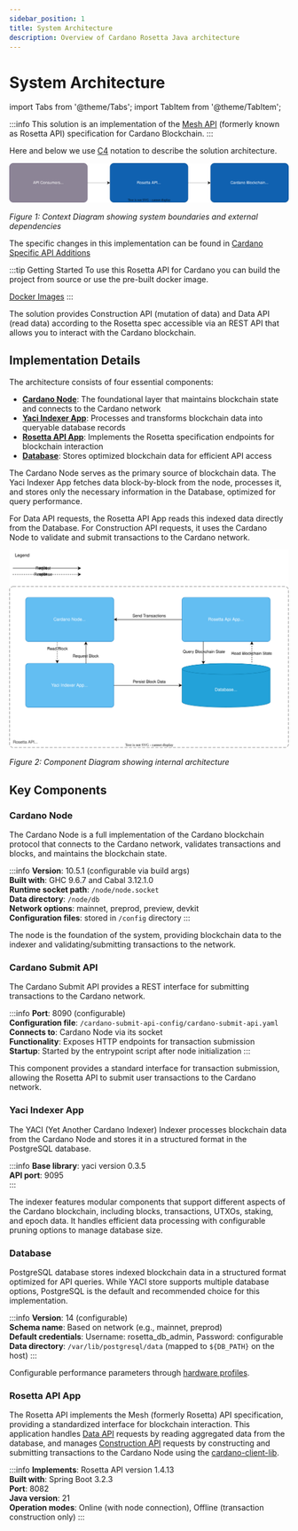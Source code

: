 ```yaml
---
sidebar_position: 1
title: System Architecture
description: Overview of Cardano Rosetta Java architecture
---
```


# System Architecture

import Tabs from '@theme/Tabs';
import TabItem from '@theme/TabItem';

:::info
This solution is an implementation of the [Mesh API](https://docs.cloud.coinbase.com/rosetta/docs/welcome) (formerly known as Rosetta API) specification for Cardano Blockchain.
:::

Here and below we use [C4](https://en.wikipedia.org/wiki/C4_model) notation to describe the solution architecture.

![Context Diagram](media/ContextDiagram.drawio.svg)

_Figure 1: Context Diagram showing system boundaries and external dependencies_

The specific changes in this implementation can be found in [Cardano Specific API Additions](./cardano-addons.md)

:::tip Getting Started
To use this Rosetta API for Cardano you can build the project from source or use the pre-built docker image.

[Docker Images](https://hub.docker.com/r/cardanofoundation/cardano-rosetta-java)
:::

The solution provides Construction API (mutation of data) and Data API (read data) according to the Rosetta spec accessible via an REST API that allows you to interact with the Cardano blockchain.

## Implementation Details

The architecture consists of four essential components:

- **[Cardano Node](#cardano-node)**: The foundational layer that maintains blockchain state and connects to the Cardano network
- **[Yaci Indexer App](#yaci-indexer-app)**: Processes and transforms blockchain data into queryable database records
- **[Rosetta API App](#rosetta-api-app)**: Implements the Rosetta specification endpoints for blockchain interaction
- **[Database](#database)**: Stores optimized blockchain data for efficient API access

The Cardano Node serves as the primary source of blockchain data. The Yaci Indexer App fetches data block-by-block from the node, processes it, and stores only the necessary information in the Database, optimized for query performance.

For Data API requests, the Rosetta API App reads this indexed data directly from the Database. For Construction API requests, it uses the Cardano Node to validate and submit transactions to the Cardano network.

![Component Diagram](media/ComponentDiagram.drawio.svg)

_Figure 2: Component Diagram showing internal architecture_

## Key Components

### Cardano Node

The Cardano Node is a full implementation of the Cardano blockchain protocol that connects to the Cardano network, validates transactions and blocks, and maintains the blockchain state.

:::info
**Version**: 10.5.1 (configurable via build args)  
**Built with**: GHC 9.6.7 and Cabal 3.12.1.0  
**Runtime socket path**: `/node/node.socket`  
**Data directory**: `/node/db`  
**Network options**: mainnet, preprod, preview, devkit  
**Configuration files**: stored in `/config` directory
:::

The node is the foundation of the system, providing blockchain data to the indexer and validating/submitting transactions to the network.

### Cardano Submit API

The Cardano Submit API provides a REST interface for submitting transactions to the Cardano network.

:::info
**Port**: 8090 (configurable)  
**Configuration file**: `/cardano-submit-api-config/cardano-submit-api.yaml`  
**Connects to**: Cardano Node via its socket  
**Functionality**: Exposes HTTP endpoints for transaction submission  
**Startup**: Started by the entrypoint script after node initialization
:::

This component provides a standard interface for transaction submission, allowing the Rosetta API to submit user transactions to the Cardano network.

### Yaci Indexer App

The YACI (Yet Another Cardano Indexer) Indexer processes blockchain data from the Cardano Node and stores it in a structured format in the PostgreSQL database.

:::info
**Base library**: yaci version 0.3.5  
**API port**: 9095  
:::

The indexer features modular components that support different aspects of the Cardano blockchain, including blocks, transactions, UTXOs, staking, and epoch data. It handles efficient data processing with configurable pruning options to manage database size.

### Database

PostgreSQL database stores indexed blockchain data in a structured format optimized for API queries. While YACI store supports multiple database options, PostgreSQL is the default and recommended choice for this implementation.

:::info
**Version**: 14 (configurable)  
**Schema name**: Based on network (e.g., mainnet, preprod)  
**Default credentials**: Username: rosetta_db_admin, Password: configurable  
**Data directory**: `/var/lib/postgresql/data` (mapped to `${DB_PATH}` on the host)
:::

Configurable performance parameters through [hardware profiles](../install-and-deploy/hardware-profiles).

### Rosetta API App

The Rosetta API implements the Mesh (formerly Rosetta) API specification, providing a standardized interface for blockchain interaction. This application handles [Data API](https://docs.cloud.coinbase.com/rosetta/docs/data-api-overview) requests by reading aggregated data from the database, and manages [Construction API](https://docs.cloud.coinbase.com/rosetta/docs/construction-api-overview) requests by constructing and submitting transactions to the Cardano Node using the [cardano-client-lib](https://github.com/bloxbean/cardano-client-lib).

:::info
**Implements**: Rosetta API version 1.4.13  
**Built with**: Spring Boot 3.2.3  
**Port**: 8082  
**Java version**: 21  
**Operation modes**: Online (with node connection), Offline (transaction construction only)
:::
